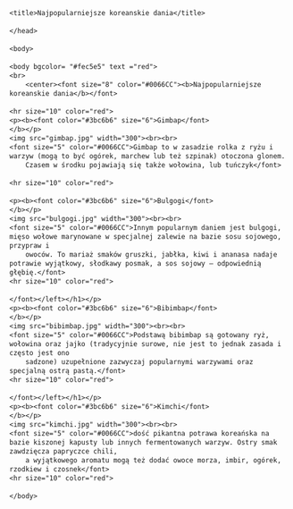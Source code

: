 <html>
    <head>

    <title>Najpopularniejsze koreanskie dania</title>

    </head>

    <body>

    <body bgcolor= "#fec5e5" text ="red">
    <br>
        <center><font size="8" color="#0066CC"><b>Najpopularniejsze koreanskie dania</b></font>
    
    <hr size="10" color="red">  
    <p><b><font color="#3bc6b6" size="6">Gimbap</font>
    </b></p>
    <img src="gimbap.jpg" width="300"><br><br>
    <font size="5" color="#0066CC">Gimbap to w zasadzie rolka z ryżu i warzyw (mogą to być ogórek, marchew lub też szpinak) otoczona glonem. 
        Czasem w środku pojawiają się także wołowina, lub tuńczyk</font>

    <hr size="10" color="red">
    
    <p><b><font color="#3bc6b6" size="6">Bulgogi</font>
    </b></p>
    <img src="bulgogi.jpg" width="300"><br><br>
    <font size="5" color="#0066CC">Innym popularnym daniem jest bulgogi, mięso wołowe marynowane w specjalnej zalewie na bazie sosu sojowego, przypraw i 
        owoców. To mariaż smaków gruszki, jabłka, kiwi i ananasa nadaje potrawie wyjątkowy, słodkawy posmak, a sos sojowy – odpowiednią głębię.</font>
    <hr size="10" color="red">

    </font></left></h1></p>
    <p><b><font color="#3bc6b6" size="6">Bibimbap</font>
    </b></p>
    <img src="bibimbap.jpg" width="300"><br><br>
    <font size="5" color="#0066CC">Podstawą bibimbap są gotowany ryż, wołowina oraz jajko (tradycyjnie surowe, nie jest to jednak zasada i często jest ono 
        sadzone) uzupełnione zazwyczaj popularnymi warzywami oraz specjalną ostrą pastą.</font>
    <hr size="10" color="red">

    </font></left></h1></p>
    <p><b><font color="#3bc6b6" size="6">Kimchi</font>
    </b></p>
    <img src="kimchi.jpg" width="300"><br><br>
    <font size="5" color="#0066CC">dość pikantna potrawa koreańska na bazie kiszonej kapusty lub innych fermentowanych warzyw. Ostry smak zawdzięcza papryczce chili, 
        a wyjątkowego aromatu mogą też dodać owoce morza, imbir, ogórek, rzodkiew i czosnek</font>
    <hr size="10" color="red">

    </body>
</html>
